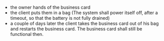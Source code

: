 - the owner hands of the business card
- the client puts them in a bag (The system shall power itself off, after a timeout, so that the battery is not fully drained)
- a couple of days later the client takes the business card out of his bag and restarts the business card. The business card shall still be functional then.